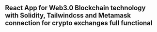 ## React App for Web3.0 Blockchain technology with Solidity, Tailwindcss and Metamask connection for crypto exchanges full functional
